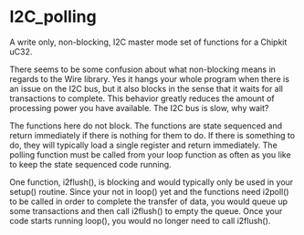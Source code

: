 # I2C_polling
A write only, non-blocking, I2C master mode set of functions for a Chipkit uC32.

There seems to be some confusion about what non-blocking means in regards to the Wire library. Yes it hangs your whole program when there is an issue on the I2C bus, but it also blocks in the sense that it waits for all transactions to complete.  This behavior greatly reduces the amount of processing power you have available.  The I2C bus is slow, why wait?

The functions here do not block. The functions are state sequenced and return immediately if there is nothing for them to do. If there is something to do, they will typically load a single register and return immediately.  The polling function must be called from your loop function as often as you like to keep the state sequenced code running.

One function, i2flush(), is blocking and would typically only be used in your setup() routine.  Since your not in loop() yet and the functions need i2poll() to be called in order to complete the transfer of data, you would queue up some transactions and then call i2flush() to empty the queue.  Once your code starts running loop(), you would no longer need to call i2flush().
